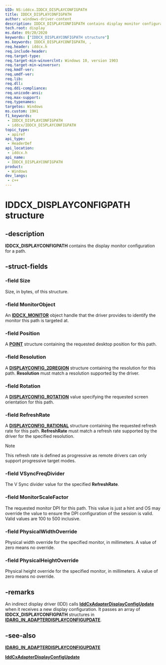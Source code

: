 ```yaml
---
UID: NS:iddcx.IDDCX_DISPLAYCONFIGPATH
title: IDDCX_DISPLAYCONFIGPATH
author: windows-driver-content
description: IDDCX_DISPLAYCONFIGPATH contains display monitor configuration for a path.
tech.root: display
ms.date: 09/20/2020
keywords: ["IDDCX_DISPLAYCONFIGPATH structure"]
ms.keywords: IDDCX_DISPLAYCONFIGPATH, ,
req.header: iddcx.h
req.include-header: 
req.target-type: 
req.target-min-winverclnt: Windows 10, version 1903
req.target-min-winversvr: 
req.kmdf-ver: 
req.umdf-ver: 
req.lib: 
req.dll: 
req.ddi-compliance: 
req.unicode-ansi: 
req.max-support: 
req.typenames: 
targetos: Windows
ms.custom: 19H1
f1_keywords:
 - IDDCX_DISPLAYCONFIGPATH
 - iddcx/IDDCX_DISPLAYCONFIGPATH
topic_type:
 - apiref
api_type:
 - HeaderDef
api_location:
 - iddcx.h
api_name:
 - IDDCX_DISPLAYCONFIGPATH
product:
 - Windows
dev_langs:
 - c++
---
```


# IDDCX_DISPLAYCONFIGPATH structure

## -description

**IDDCX_DISPLAYCONFIGPATH** contains the display monitor configuration for a path.

## -struct-fields

### -field Size

Size, in bytes, of this structure.

### -field MonitorObject

An [**IDDCX_MONITOR**](/windows-hardware/drivers/display/iddcx-objects) object handle that the driver provides to identify the monitor this path is targeted at.

### -field Position

A [**POINT**](/windows/win32/api/windef/ns-windef-point) structure containing the requested desktop position for this path.

### -field Resolution

A [**DISPLAYCONFIG_2DREGION**](/windows/win32/api/wingdi/ns-wingdi-displayconfig_2dregion) structure containing the resolution for this path. **Resolution** must match a resolution supported by the driver.

### -field Rotation

A [**DISPLAYCONFIG_ROTATION**](/windows/win32/api/wingdi/ne-wingdi-displayconfig_rotation) value specifying the requested screen orientation for this path.

### -field RefreshRate

A [**DISPLAYCONFIG_RATIONAL**](/windows/win32/api/wingdi/ns-wingdi-displayconfig_rational) structure containing the requested refresh rate for this path. **RefreshRate** must match a refresh rate supported by the driver for the specified resolution.

> [!NOTE]
> This refresh rate is defined as progressive as remote drivers can only support progressive target modes.

### -field VSyncFreqDivider

The V Sync divider value for the specified **RefreshRate**.

### -field MonitorScaleFactor

The requested monitor DPI for this path. This value is just a hint and OS may override the value to ensure the DPI configuration of the session is valid. Valid values are 100 to 500 inclusive.

### -field PhysicalWidthOverride

Physical width override for the specified monitor, in millimeters. A value of zero means no override.

### -field PhysicalHeightOverride

Physical height override for the specified monitor, in millimeters. A value of zero means no override.

## -remarks

An indirect display driver (IDD) calls [**IddCxAdapterDisplayConfigUpdate**](nf-iddcx-iddcxadapterdisplayconfigupdate.md) when it receives a new display configuration. It passes an array of **IDDCX_DISPLAYCONFIGPATH** structures in [**IDARG_IN_ADAPTERDISPLAYCONFIGUPDATE**](ns-iddcx-idarg_in_adapterdisplayconfigupdate.md).

## -see-also

[**IDARG_IN_ADAPTERDISPLAYCONFIGUPDATE**](ns-iddcx-idarg_in_adapterdisplayconfigupdate.md)

[**IddCxAdapterDisplayConfigUpdate**](nf-iddcx-iddcxadapterdisplayconfigupdate.md)
